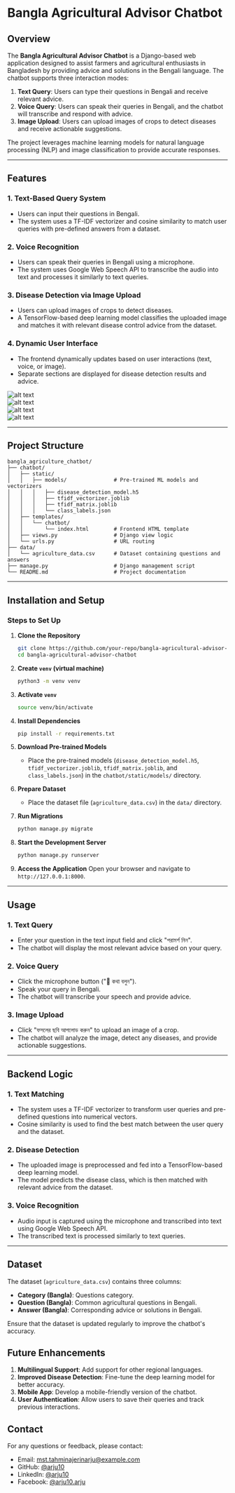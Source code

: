 <!-- # Project Setup
### Step-1: Create `venv` (virtual machine)
```bash
python3 -m venv venv
```

### Step-2: Activate `venv`
```bash
source venv/bin/activate
```
### Step-3: Install All Dependencies

```bash
pip install -r requirements.txt
```

### Step-4: Run the project
```bash
python manage.py runserver
``` -->

# Bangla Agricultural Advisor Chatbot

## Overview

The **Bangla Agricultural Advisor Chatbot** is a Django-based web application designed to assist farmers and agricultural enthusiasts in Bangladesh by providing advice and solutions in the Bengali language. The chatbot supports three interaction modes:

1. **Text Query**: Users can type their questions in Bengali and receive relevant advice.
2. **Voice Query**: Users can speak their queries in Bengali, and the chatbot will transcribe and respond with advice.
3. **Image Upload**: Users can upload images of crops to detect diseases and receive actionable suggestions.

The project leverages machine learning models for natural language processing (NLP) and image classification to provide accurate responses.

---

## Features

### 1. Text-Based Query System
- Users can input their questions in Bengali.
- The system uses a TF-IDF vectorizer and cosine similarity to match user queries with pre-defined answers from a dataset.

### 2. Voice Recognition
- Users can speak their queries in Bengali using a microphone.
- The system uses Google Web Speech API to transcribe the audio into text and processes it similarly to text queries.

### 3. Disease Detection via Image Upload
- Users can upload images of crops to detect diseases.
- A TensorFlow-based deep learning model classifies the uploaded image and matches it with relevant disease control advice from the dataset.

### 4. Dynamic User Interface
- The frontend dynamically updates based on user interactions (text, voice, or image).
- Separate sections are displayed for disease detection results and advice.

![alt text](<images/Screenshot from 2025-04-21 22-06-03.png>) </br>
![alt text](<images/Screenshot from 2025-04-21 22-06-20.png>) </br>
![alt text](<images/Screenshot from 2025-04-21 22-07-18.png>) </br>
![alt text](<images/Screenshot from 2025-04-21 22-08-00.png>) </br>

---

## Project Structure

```
bangla_agriculture_chatbot/
├── chatbot/
│   ├── static/
│   │   ├── models/               # Pre-trained ML models and vectorizers
│   │   │   ├── disease_detection_model.h5
│   │   │   ├── tfidf_vectorizer.joblib
│   │   │   ├── tfidf_matrix.joblib
│   │   │   └── class_labels.json
│   ├── templates/
│   │   └── chatbot/
│   │       └── index.html        # Frontend HTML template
│   ├── views.py                  # Django view logic
│   └── urls.py                   # URL routing
├── data/
│   └── agriculture_data.csv      # Dataset containing questions and answers
├── manage.py                     # Django management script
└── README.md                     # Project documentation
```

---

## Installation and Setup

<!-- ### Prerequisites
- Python 3.8+
- Django 4.x
- TensorFlow 2.x
- Pandas, Scikit-learn, Joblib
- SpeechRecognition library
- Google Web Speech API (for voice recognition) -->

### Steps to Set Up

1. **Clone the Repository**
   ```bash
   git clone https://github.com/your-repo/bangla-agricultural-advisor-chatbot.git
   cd bangla-agricultural-advisor-chatbot
   ```
2. **Create `venv` (virtual machine)**
    ```bash
    python3 -m venv venv
    ```

3. **Activate `venv`**
    ```bash
    source venv/bin/activate
    ```

4. **Install Dependencies**
   ```bash
   pip install -r requirements.txt
   ```

5. **Download Pre-trained Models**
   - Place the pre-trained models (`disease_detection_model.h5`, `tfidf_vectorizer.joblib`, `tfidf_matrix.joblib`, and `class_labels.json`) in the `chatbot/static/models/` directory.

6. **Prepare Dataset**
   - Place the dataset file (`agriculture_data.csv`) in the `data/` directory.

7. **Run Migrations**
   ```bash
   python manage.py migrate
   ```

8. **Start the Development Server**
   ```bash
   python manage.py runserver
   ```

9. **Access the Application**
   Open your browser and navigate to `http://127.0.0.1:8000`.

---

## Usage

### 1. Text Query
- Enter your question in the text input field and click "পরামর্শ নিন".
- The chatbot will display the most relevant advice based on your query.

### 2. Voice Query
- Click the microphone button ("🎤 কথা বলুন").
- Speak your query in Bengali.
- The chatbot will transcribe your speech and provide advice.

### 3. Image Upload
- Click "ফসলের ছবি আপলোড করুন" to upload an image of a crop.
- The chatbot will analyze the image, detect any diseases, and provide actionable suggestions.

---

## Backend Logic

### 1. Text Matching
- The system uses a TF-IDF vectorizer to transform user queries and pre-defined questions into numerical vectors.
- Cosine similarity is used to find the best match between the user query and the dataset.

### 2. Disease Detection
- The uploaded image is preprocessed and fed into a TensorFlow-based deep learning model.
- The model predicts the disease class, which is then matched with relevant advice from the dataset.

### 3. Voice Recognition
- Audio input is captured using the microphone and transcribed into text using Google Web Speech API.
- The transcribed text is processed similarly to text queries.

---

## Dataset

The dataset (`agriculture_data.csv`) contains three columns:
- **Category (Bangla)**: Questions category.
- **Question (Bangla)**: Common agricultural questions in Bengali.
- **Answer (Bangla)**: Corresponding advice or solutions in Bengali.

Ensure that the dataset is updated regularly to improve the chatbot's accuracy.



<!-- ## Deployment -->




## Future Enhancements

1. **Multilingual Support**: Add support for other regional languages.
2. **Improved Disease Detection**: Fine-tune the deep learning model for better accuracy.
3. **Mobile App**: Develop a mobile-friendly version of the chatbot.
4. **User Authentication**: Allow users to save their queries and track previous interactions.





## Contact

For any questions or feedback, please contact:
- Email: mst.tahminajerinarju@example.com
- GitHub: [@arju10](https://github.com/arju10)
- LinkedIn: [@arju10](https://www.linkedin.com/in/arju10/)
- Facebook: [@arju10.arju](https://www.facebook.com/arju10.arju)

